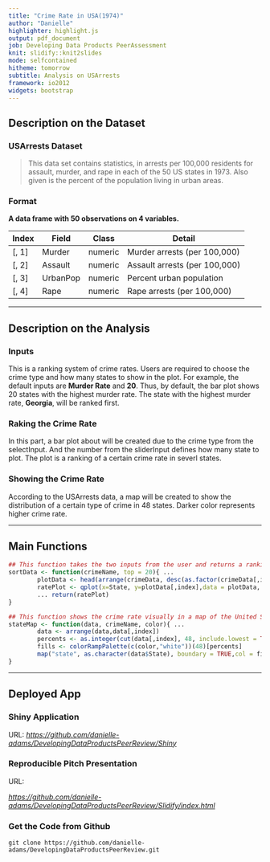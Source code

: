 ```yaml
---
title: "Crime Rate in USA(1974)"
author: "Danielle"
highlighter: highlight.js
output: pdf_document
job: Developing Data Products PeerAssessment
knit: slidify::knit2slides
mode: selfcontained
hitheme: tomorrow
subtitle: Analysis on USArrests
framework: io2012
widgets: bootstrap
---
```


## Description on the Dataset
### USArrests Dataset

> This data set contains statistics, in arrests per 100,000 residents for assault, murder, and rape in each of the 50 US states in 1973. Also given is the percent of the population living in urban areas.

### Format

**A data frame with 50 observations on 4 variables.**

| Index | Field | Class | Detail |
------- | ----- | ------ | ------ |
| [, 1] | Murder | numeric | Murder arrests (per 100,000) |
| [, 2] | Assault | numeric | Assault arrests (per 100,000) |
| [, 3] | UrbanPop | numeric | Percent urban population |
| [, 4]	| Rape | numeric | Rape arrests (per 100,000) |

---

## Description on the Analysis
### Inputs
This is a ranking system of crime rates. Users are required to choose the crime type and how many states to show in the plot. 
For example, the default inputs are **Murder Rate** and **20**. Thus, by default, the bar plot shows 20 states with the highest murder rate. The state with the highest murder rate, **Georgia**, will be ranked first. 

### Raking the Crime Rate

In this part, a bar plot about will be created due to the crime type from the selectInput. And the number from the sliderInput defines how many state to plot. The plot is a ranking of a certain crime rate in severl states. 

### Showing the Crime Rate

According to the USArrests data, a map will be created to show the distribution of a certain type of crime in 48 states. Darker color represents higher crime rate. 



---

## Main Functions



```r
## This function takes the two inputs from the user and returns a ranking bar plot
sortData <- function(crimeName, top = 20){ ...
        plotData <- head(arrange(crimeData, desc(as.factor(crimeData[,index]))), top) ... 
        ratePlot <- qplot(x=State, y=plotData[,index],data = plotData, ... )
        ... return(ratePlot)
}
```



```r
## This function shows the crime rate visually in a map of the United States.
stateMap <- function(data, crimeName, color){ ... 
        data <- arrange(data,data[,index])
        percents <- as.integer(cut(data[,index], 48, include.lowest = TRUE, ordered = TRUE))
        fills <- colorRampPalette(c(color,"white"))(48)[percents]
        map("state", as.character(data$State), boundary = TRUE,col = fills ... )
}
```


--- 

## Deployed App

### Shiny Application
URL: 
*https://github.com/danielle-adams/DevelopingDataProductsPeerReview/Shiny*

### Reproducible Pitch Presentation
URL: 

*https://github.com/danielle-adams/DevelopingDataProductsPeerReview/Slidify/index.html*

### Get the Code from Github
```
git clone https://github.com/danielle-adams/DevelopingDataProductsPeerReview.git
```
